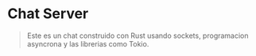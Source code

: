 # Chat Server
> Este es un chat construido con Rust usando sockets, programacion asyncrona y las librerias como Tokio.
